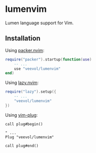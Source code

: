 # lumenvim

Lumen language support for Vim.

## Installation 

Using [packer.nvim](https://github.com/wbthomason/packer.nvim):

```lua
require("packer").startup(function(use)
    -- ...
    use "veevol/lumenvim"
end)
```

Using [lazy.nvim](https://github.com/folke/lazy.nvim):

```lua
require("lazy").setup({
    -- ...
    "veevol/lumenvim"
})
```

Using [vim-plug](https://github.com/junegunn/vim-plug):

```vim
call plug#begin()

" ...
Plug "veevol/lumenvim"

call plug#end()
```
